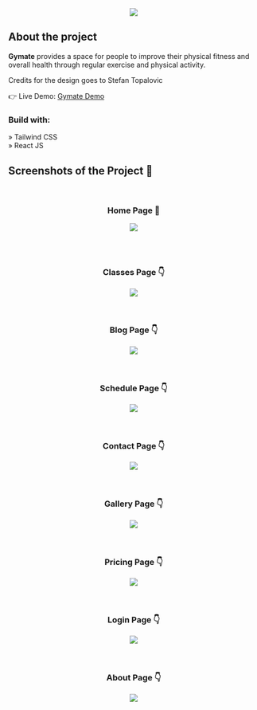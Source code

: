 <div align='center'><img src='https://user-images.githubusercontent.com/105128267/213878516-5072da91-0d7a-4dd8-95a8-0b405691dcc5.svg'/></div>

<h2>About the project</h2>

<p><b>Gymate</b> provides a space for people to improve their physical fitness and overall health through regular exercise and physical activity.</p>

<p>Credits for the design goes to <a href='https://www.linkedin.com/in/stefan-topalovic-dev/'></a>Stefan Topalovic</p>

👉 Live Demo: <a href=''>Gymate Demo</a>

<h3>Build with:</h3>

» Tailwind CSS <br>
» React JS

<h2>Screenshots of the Project 📸</h2>
<br>
<h3 align='center'>Home Page 🏡</h3>

<div align='center'>
<img src='https://user-images.githubusercontent.com/105128267/213878710-5662b56b-fc14-43cc-b038-70c21abb2e5f.png'/>

</div>

<br><br>

<h3 align='center'>Classes Page 👇</h3>

<div align='center'>
<img src='https://user-images.githubusercontent.com/105128267/213878977-d98a7725-d615-48ed-b91d-5ebf7a6b049c.png'/>
</div>
<br>
<br>
<h3 align='center'>Blog Page 👇</h3>

<div align='center'>
<img src='https://user-images.githubusercontent.com/105128267/213879015-82a90c2a-98a7-4add-8f72-d29b9388a27f.png'/>
</div>
<br>
<br>
<h3 align='center'>Schedule Page 👇</h3>

<div align='center'>
<img src='https://user-images.githubusercontent.com/105128267/213879131-4bf389d9-57cc-4b5d-9d50-ea62b35862d9.png'/>
</div>
<br>
<br>
<h3 align='center'>Contact Page 👇</h3>

<div align='center'>
<img src='https://user-images.githubusercontent.com/105128267/213879186-756e8df8-ca2f-4330-b238-0849c9e6ca33.png'/>
</div>
<br>
<br>
<h3 align='center'>Gallery Page 👇</h3>

<div align='center'>
<img src='https://user-images.githubusercontent.com/105128267/213879218-7c49d152-b229-4b9a-8f89-5f3ab7fa8e67.png'/>
</div>
<br>
<br>
<h3 align='center'>Pricing Page 👇</h3>

<div align='center'>
<img src='https://user-images.githubusercontent.com/105128267/213879240-a164e827-f8ac-4248-a294-a620f9c530d7.png'/>
</div>
<br>
<br>
<h3 align='center'>Login Page 👇</h3>

<div align='center'>
<img src='https://user-images.githubusercontent.com/105128267/213879261-c4f4596c-0836-49b1-baa3-9abad0501486.png'/>
</div>
<br>
<br>
<h3 align='center'>About Page 👇</h3>

<div align='center'>
<img src='https://user-images.githubusercontent.com/105128267/213912643-6deef1ff-505d-4d21-8a96-88be2fee242a.png'/>
</div>
<br>
<br>
